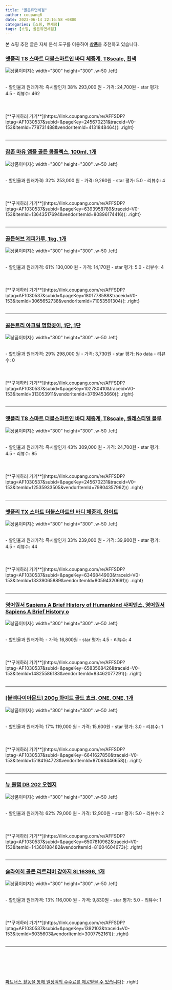 ```yaml
---
title: "골든듀면세점"
author: coupang6
date: 2023-06-14 22:16:58 +0800
categories: [쇼핑, 면세점]
tags: [쇼핑, 골든듀면세점]
---
```


본 쇼핑 추천 글은 자체 분석 도구를 이용하여 [**상품**](https://link.coupang.com/a/bao1ui)을 추천하고 있습니다.

### [앳플리 T8 스마트 더블스마트인 바디 체중계, T8scale, 흰색](https://link.coupang.com/re/AFFSDP?lptag=AF1030537&subid=&pageKey=245670231&traceid=V0-153&itemId=778731488&vendorItemId=4131848464)

![상품이미지](https://thumbnail7.coupangcdn.com/thumbnails/remote/230x230ex/image/retail/images/2414588437036184-96ca87b1-4e3b-43be-9c72-b95e76b37298.jpg){: width="300" height="300" .w-50 .left}


<br>
- 할인율과 원래가격: 즉시할인가 38%  293,000   원
- 가격: 24,700원
- star 평가: 4.5
- 리뷰수: 462
<br>
<br>
<br>
<br>
[**구매하러 가기**](https://link.coupang.com/re/AFFSDP?lptag=AF1030537&subid=&pageKey=245670231&traceid=V0-153&itemId=778731488&vendorItemId=4131848464){: .right}
<br>
<br>

---

### [참존 마유 앰플 골든 콤플렉스, 100ml, 1개](https://link.coupang.com/re/AFFSDP?lptag=AF1030537&subid=&pageKey=6393958789&traceid=V0-153&itemId=13643517694&vendorItemId=80896174416)

![상품이미지](https://thumbnail7.coupangcdn.com/thumbnails/remote/230x230ex/image/retail/images/5483718193619310-618626f3-7257-4c59-ad90-16933a92b033.jpg){: width="300" height="300" .w-50 .left}


<br>
- 할인율과 원래가격: 32%  253,000   원
- 가격: 9,260원
- star 평가: 5.0
- 리뷰수: 4
<br>
<br>
<br>
<br>
[**구매하러 가기**](https://link.coupang.com/re/AFFSDP?lptag=AF1030537&subid=&pageKey=6393958789&traceid=V0-153&itemId=13643517694&vendorItemId=80896174416){: .right}
<br>
<br>

---

### [골든허브 계피가루, 1kg, 1개](https://link.coupang.com/re/AFFSDP?lptag=AF1030537&subid=&pageKey=1801778588&traceid=V0-153&itemId=3065652738&vendorItemId=71053591304)

![상품이미지](https://thumbnail6.coupangcdn.com/thumbnails/remote/230x230ex/image/retail/images/2020/07/01/11/1/33c24d0f-1715-4f4f-91c0-0a2710f5285f.jpg){: width="300" height="300" .w-50 .left}


<br>
- 할인율과 원래가격: 61%  130,000   원
- 가격: 14,170원
- star 평가: 5.0
- 리뷰수: 4
<br>
<br>
<br>
<br>
[**구매하러 가기**](https://link.coupang.com/re/AFFSDP?lptag=AF1030537&subid=&pageKey=1801778588&traceid=V0-153&itemId=3065652738&vendorItemId=71053591304){: .right}
<br>
<br>

---

### [골든트리 아크릴 명함꽂이, 1단, 1단](https://link.coupang.com/re/AFFSDP?lptag=AF1030537&subid=&pageKey=102780410&traceid=V0-153&itemId=313053911&vendorItemId=3769453660)

![상품이미지](https://thumbnail9.coupangcdn.com/thumbnails/remote/230x230ex/image/vendor_inventory/3894/5b962583fe2c12b089561c34036c2d33c4a59cb46091ff598b34ad2420dd.jpg){: width="300" height="300" .w-50 .left}


<br>
- 할인율과 원래가격: 29%  298,000   원
- 가격: 3,730원
- star 평가: No data
- 리뷰수: 0
<br>
<br>
<br>
<br>
[**구매하러 가기**](https://link.coupang.com/re/AFFSDP?lptag=AF1030537&subid=&pageKey=102780410&traceid=V0-153&itemId=313053911&vendorItemId=3769453660){: .right}
<br>
<br>

---

### [앳플리 T8 스마트 더블스마트인 바디 체중계, T8scale, 셀레스티얼 블루](https://link.coupang.com/re/AFFSDP?lptag=AF1030537&subid=&pageKey=245670231&traceid=V0-153&itemId=12535933505&vendorItemId=79804357962)

![상품이미지](https://thumbnail6.coupangcdn.com/thumbnails/remote/230x230ex/image/retail/images/5186286716812704-0cd6af96-9ba0-4205-ac0f-4156837c8f10.jpg){: width="300" height="300" .w-50 .left}


<br>
- 할인율과 원래가격: 즉시할인가 43%  309,000   원
- 가격: 24,700원
- star 평가: 4.5
- 리뷰수: 85
<br>
<br>
<br>
<br>
[**구매하러 가기**](https://link.coupang.com/re/AFFSDP?lptag=AF1030537&subid=&pageKey=245670231&traceid=V0-153&itemId=12535933505&vendorItemId=79804357962){: .right}
<br>
<br>

---

### [앳플리 TX 스마트 더블스마트인 바디 체중계, 화이트](https://link.coupang.com/re/AFFSDP?lptag=AF1030537&subid=&pageKey=6346844903&traceid=V0-153&itemId=13339065889&vendorItemId=80594320691)

![상품이미지](https://thumbnail6.coupangcdn.com/thumbnails/remote/230x230ex/image/retail/images/8338281167609489-ce184469-a837-4ada-964a-b900e93cefa9.jpg){: width="300" height="300" .w-50 .left}


<br>
- 할인율과 원래가격: 즉시할인가 33%  239,000   원
- 가격: 39,900원
- star 평가: 4.5
- 리뷰수: 44
<br>
<br>
<br>
<br>
[**구매하러 가기**](https://link.coupang.com/re/AFFSDP?lptag=AF1030537&subid=&pageKey=6346844903&traceid=V0-153&itemId=13339065889&vendorItemId=80594320691){: .right}
<br>
<br>

---

### [영어원서 Sapiens A Brief History of Humankind 사피엔스, 영어원서 Sapiens A Brief History o](https://link.coupang.com/re/AFFSDP?lptag=AF1030537&subid=&pageKey=6583568426&traceid=V0-153&itemId=14825586183&vendorItemId=83462077291)

![상품이미지](https://thumbnail10.coupangcdn.com/thumbnails/remote/230x230ex/image/vendor_inventory/68d6/7fa37264a28641082b5beffc0565d170adcf4767aae326fd3787a801036d.jpg){: width="300" height="300" .w-50 .left}


<br>
- 할인율과 원래가격: 
- 가격: 16,800원
- star 평가: 4.5
- 리뷰수: 4
<br>
<br>
<br>
<br>
[**구매하러 가기**](https://link.coupang.com/re/AFFSDP?lptag=AF1030537&subid=&pageKey=6583568426&traceid=V0-153&itemId=14825586183&vendorItemId=83462077291){: .right}
<br>
<br>

---

### [[블랙다이아몬드] 200g 화이트 골드 쵸크, ONE, ONE, 1개](https://link.coupang.com/re/AFFSDP?lptag=AF1030537&subid=&pageKey=6641627850&traceid=V0-153&itemId=15184164723&vendorItemId=87068446658)

![상품이미지](https://thumbnail7.coupangcdn.com/thumbnails/remote/230x230ex/image/vendor_inventory/40ad/e3cf2c684e0c048602033145d402b7d25d7459b4cad29a455e027e0a7205.jpg){: width="300" height="300" .w-50 .left}


<br>
- 할인율과 원래가격: 17%  119,000   원
- 가격: 15,600원
- star 평가: 3.0
- 리뷰수: 1
<br>
<br>
<br>
<br>
[**구매하러 가기**](https://link.coupang.com/re/AFFSDP?lptag=AF1030537&subid=&pageKey=6641627850&traceid=V0-153&itemId=15184164723&vendorItemId=87068446658){: .right}
<br>
<br>

---

### [뉴 클랩 DB 202 오렌지](https://link.coupang.com/re/AFFSDP?lptag=AF1030537&subid=&pageKey=6507810962&traceid=V0-153&itemId=14360188482&vendorItemId=81604604673)

![상품이미지](https://thumbnail10.coupangcdn.com/thumbnails/remote/230x230ex/image/vendor_inventory/440a/818d54a9c5f324bbed82aaa7c0e850a8299a084d393a0791dfadc975f044.jpg){: width="300" height="300" .w-50 .left}


<br>
- 할인율과 원래가격: 62%  79,000   원
- 가격: 12,900원
- star 평가: 5.0
- 리뷰수: 2
<br>
<br>
<br>
<br>
[**구매하러 가기**](https://link.coupang.com/re/AFFSDP?lptag=AF1030537&subid=&pageKey=6507810962&traceid=V0-153&itemId=14360188482&vendorItemId=81604604673){: .right}
<br>
<br>

---

### [슐라이히 골든 리트리버 강아지 SL16396, 1개](https://link.coupang.com/re/AFFSDP?lptag=AF1030537&subid=&pageKey=1392103&traceid=V0-153&itemId=6035603&vendorItemId=3007752161)

![상품이미지](https://thumbnail7.coupangcdn.com/thumbnails/remote/230x230ex/image/product/image/vendoritem/2017/01/13/3007752161/f7f87c22-1669-424a-a980-8fb9e92674ce.jpg){: width="300" height="300" .w-50 .left}


<br>
- 할인율과 원래가격: 13%  116,000   원
- 가격: 9,830원
- star 평가: 5.0
- 리뷰수: 1
<br>
<br>
<br>
<br>
[**구매하러 가기**](https://link.coupang.com/re/AFFSDP?lptag=AF1030537&subid=&pageKey=1392103&traceid=V0-153&itemId=6035603&vendorItemId=3007752161){: .right}
<br>
<br>

---
<br><br><br><br><br> [파트너스 활동을 통해 일정액의 수수료를 제공받을 수 있습니다](https://link.coupang.com/a/bao1ui){: .right}